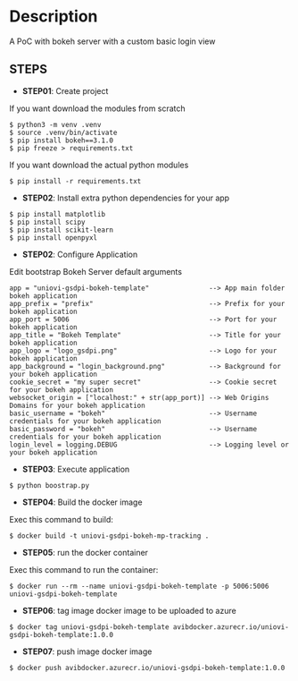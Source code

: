 # Description
A PoC with bokeh server with a custom basic login view

## STEPS

- **STEP01**: Create project

If you want download the modules from scratch

```
$ python3 -m venv .venv
$ source .venv/bin/activate
$ pip install bokeh==3.1.0
$ pip freeze > requirements.txt
```

If you want download the actual python modules

```
$ pip install -r requirements.txt
```

- **STEP02**: Install extra python dependencies for your app

```
$ pip install matplotlib
$ pip install scipy
$ pip install scikit-learn
$ pip install openpyxl
```

- **STEP02**: Configure Application

Edit bootstrap Bokeh Server default arguments

```
app = "uniovi-gsdpi-bokeh-template"               --> App main folder bokeh application
app_prefix = "prefix"                             --> Prefix for your bokeh application
app_port = 5006                                   --> Port for your bokeh application
app_title = "Bokeh Template"                      --> Title for your bokeh application
app_logo = "logo_gsdpi.png"                       --> Logo for your bokeh application
app_background = "login_background.png"           --> Background for your bokeh application
cookie_secret = "my super secret"                 --> Cookie secret for your bokeh application
websocket_origin = ["localhost:" + str(app_port)] --> Web Origins Domains for your bokeh application
basic_username = "bokeh"                          --> Username credentials for your bokeh application
basic_password = "bokeh"                          --> Username credentials for your bokeh application
login_level = logging.DEBUG                       --> Logging level or your bokeh application
```

- **STEP03**: Execute application

```
$ python boostrap.py
```

- **STEP04**: Build the docker image

Exec this command to build:

```
$ docker build -t uniovi-gsdpi-bokeh-mp-tracking .
```

- **STEP05**: run the docker container

Exec this command to run the container:

```
$ docker run --rm --name uniovi-gsdpi-bokeh-template -p 5006:5006 uniovi-gsdpi-bokeh-template
```

- **STEP06**: tag image docker image to be uploaded to azure

```
$ docker tag uniovi-gsdpi-bokeh-template avibdocker.azurecr.io/uniovi-gsdpi-bokeh-template:1.0.0
```

- **STEP07**: push image docker image

```
$ docker push avibdocker.azurecr.io/uniovi-gsdpi-bokeh-template:1.0.0
```